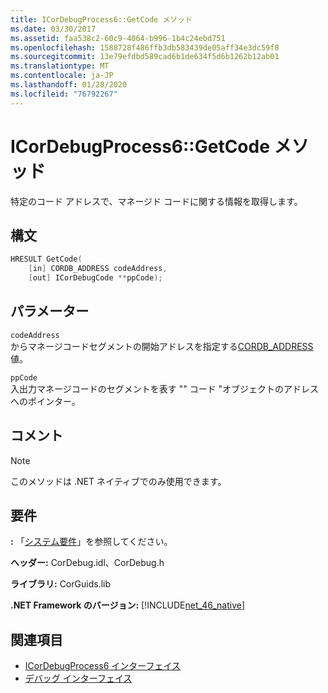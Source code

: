 ```yaml
---
title: ICorDebugProcess6::GetCode メソッド
ms.date: 03/30/2017
ms.assetid: faa538c2-60c9-4064-b996-1b4c24ebd751
ms.openlocfilehash: 1588728f486ffb3db583439de05aff34e3dc59f8
ms.sourcegitcommit: 13e79efdbd589cad6b1de634f5d6b1262b12ab01
ms.translationtype: MT
ms.contentlocale: ja-JP
ms.lasthandoff: 01/28/2020
ms.locfileid: "76792267"
---
```

# <a name="icordebugprocess6getcode-method"></a>ICorDebugProcess6::GetCode メソッド
特定のコード アドレスで、マネージド コードに関する情報を取得します。  
  
## <a name="syntax"></a>構文  
  
```cpp  
HRESULT GetCode(  
    [in] CORDB_ADDRESS codeAddress,   
    [out] ICorDebugCode **ppCode);  
```  
  
## <a name="parameters"></a>パラメーター  
 `codeAddress`  
 からマネージコードセグメントの開始アドレスを指定する[CORDB_ADDRESS](../../../../docs/framework/unmanaged-api/common-data-types-unmanaged-api-reference.md)値。  
  
 `ppCode`  
 入出力マネージコードのセグメントを表す "" コード "オブジェクトのアドレスへのポインター。  
  
## <a name="remarks"></a>コメント  
  
> [!NOTE]
> このメソッドは .NET ネイティブでのみ使用できます。  
  
## <a name="requirements"></a>要件  
 **:** 「[システム要件](../../../../docs/framework/get-started/system-requirements.md)」を参照してください。  
  
 **ヘッダー:** CorDebug.idl、CorDebug.h  
  
 **ライブラリ:** CorGuids.lib  
  
 **.NET Framework のバージョン:** [!INCLUDE[net_46_native](../../../../includes/net-46-native-md.md)]  
  
## <a name="see-also"></a>関連項目

- [ICorDebugProcess6 インターフェイス](icordebugprocess6-interface.md)
- [デバッグ インターフェイス](debugging-interfaces.md)
